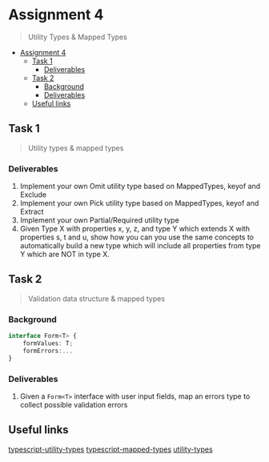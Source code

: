 # Assignment 4

> Utility Types & Mapped Types

- [Assignment 4](#assignment-4)
  - [Task 1](#task-1)
    - [Deliverables](#deliverables)
  - [Task 2](#task-2)
    - [Background](#background)
    - [Deliverables](#deliverables-1)
  - [Useful links](#useful-links)

## Task 1

> Utility types & mapped types

### Deliverables

1. Implement your own Omit utility type based on MappedTypes, keyof and Exclude
2. Implement your own Pick utility type based on MappedTypes, keyof and Extract
3. Implement your own Partial/Required utility type
4. Given Type X with properties x, y, z, and type Y which extends X with properties s, t and u, show how you can you use the same concepts to automatically build a new type which will include all properties from type Y which are NOT in type X.

## Task 2

> Validation data structure & mapped types

### Background

```typescript
interface Form<T> {
    formValues: T;
    formErrors:...
}
```

### Deliverables

1. Given a `Form<T>` interface with user input fields, map an errors type to collect possible validation errors

## Useful links

[typescript-utility-types](https://www.typescriptlang.org/docs/handbook/utility-types.html)
[typescript-mapped-types](https://www.typescriptlang.org/docs/handbook/2/mapped-types.html)
[utility-types](https://github.com/piotrwitek/utility-types)
